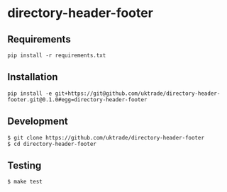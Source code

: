 # directory-header-footer

## Requirements

```shell
pip install -r requirements.txt
```

## Installation

```shell
pip install -e git+https://git@github.com/uktrade/directory-header-footer.git@0.1.0#egg=directory-header-footer
```

## Development

    $ git clone https://github.com/uktrade/directory-header-footer
    $ cd directory-header-footer

## Testing
	$ make test
